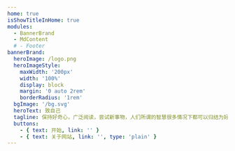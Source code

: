 ```yaml
---
home: true
isShowTitleInHome: true
modules:
  - BannerBrand
  - MdContent
  # - Footer
bannerBrand:
  heroImage: /logo.png
  heroImageStyle:
    maxWidth: '200px'
    width: '100%'
    display: block
    margin: '0 auto 2rem'
    borderRadius: '1rem'
  bgImage: '/bg.svg'
  heroText: 致自己
  tagline: 保持好奇心，广泛阅读，尝试新事物，人们所谓的智慧很多情况下都可以归结为好奇心。
  buttons:
    - { text: 开始, link: '' }
    - { text: 关于网站, link: '', type: 'plain' }
---
```

